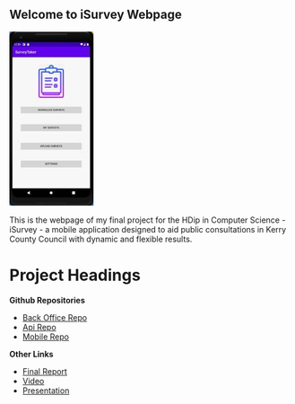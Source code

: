 ## Welcome to iSurvey Webpage


 ![Image](https://raw.githubusercontent.com/jmccannbarrow/iSurveywebpage/gh-pages/Capturenewa.jpg)

This is the webpage of my final project for the HDip in Computer Science - iSurvey - a mobile application designed to aid public consultations in Kerry County Council with dynamic and flexible results.

# Project Headings

  **Github Repositories**
 - [Back Office Repo](https://github.com/jmccannbarrow/iSurveybackoffice)
 - [Api Repo](https://github.com/jmccannbarrow/isurveyapi)
 - [Mobile Repo](https://github.com/jmccannbarrow/isurveymobileapplication)

 **Other Links**
  - [Final Report](https://github.com/jmccannbarrow/iSurveywebpage/blob/gh-pages/finalreport.pdf)
  - [Video](https://www.youtube.com/watch?v=ZQMRzozTHyU&feature=youtu.be)
  - [Presentation](https://github.com/jmccannbarrow/iSurveywebpage/blob/gh-pages/iSurvey.pptx)



